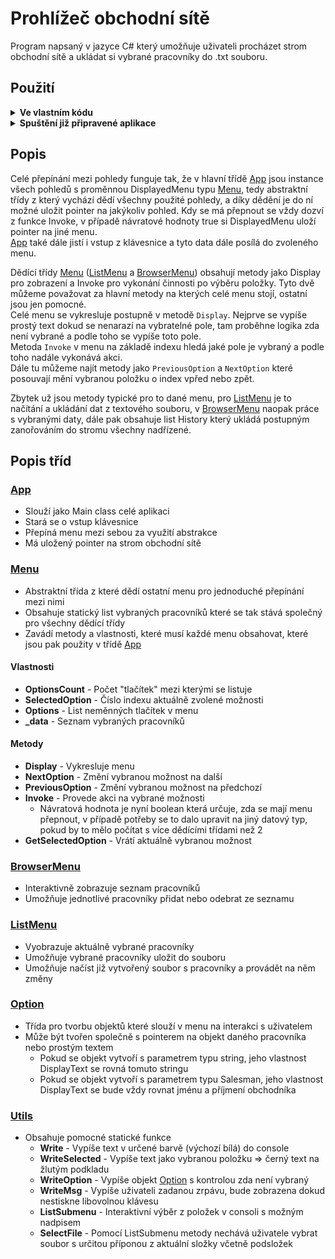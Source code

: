 ﻿# Prohlížeč obchodní sítě

Program napsaný v jazyce C# který umožňuje uživateli procházet strom obchodní sítě a ukládat si vybrané pracovníky do .txt souboru.

## Použití

<details><summary><b>Ve vlastním kódu</b></summary>

1. Stáhni zdrojový kód a vlož všechny tyto soubory do svého programu
2. Vytvoř nový objekt App
3. Nezapomeň na parametr __path__, pro vybrání cesty/souboru můžeš použít moji metodu SelectFile() z třídy [Utils](./Utils.cs). Ukázkové použití najdeš v souboru [Program.cs](./Program.cs).

</details>

<details><summary><b>Spuštění již připravené aplikace</b></summary>

1. [Stáhni a nainstaluj dotnet](https://dotnet.microsoft.com/en-us/download)
2. Stáhni zdrojový kód a v jeho kořenové složce otevři terminál
3. Proveď build pomocí commandu 
	```cmd
	dotnet build
	```
4. Spusť nově vytvořený .exe soubor který nalezneš v ```./bin/Debug/net8.0```

</details>

## Popis

Celé přepínání mezi pohledy funguje tak, že v hlavní třídě [App](./App.cs) jsou instance všech pohledů s proměnnou DisplayedMenu typu [Menu](./Menu.cs), tedy abstraktní třídy z který vychází dědí všechny použité pohledy, a díky dědění je do ní možné uložit pointer na jakýkoliv pohled. Kdy se má přepnout se vždy dozví z funkce Invoke, v případě návratové hodnoty true si DisplayedMenu uloží pointer na jiné menu.  
[App](./App.cs) také dále jistí i vstup z klávesnice a tyto data dále posílá do zvoleného menu.

Dědící třídy [Menu](./Menu.cs) ([ListMenu](./ListMenu.cs) a [BrowserMenu](./BrowserMenu.cs)) obsahují metody jako Display pro zobrazení a Invoke pro vykonání činnosti po výběru položky. Tyto dvě můžeme považovat za hlavní metody na kterých celé menu stojí, ostatní jsou jen pomocné.  
Celé menu se vykresluje postupně v metodě `Display`. Nejprve se vypíše prostý text dokud se nenarazí na vybratelné pole, tam proběhne logika zda není vybrané a podle toho se vypíše toto pole.  
Metoda `Invoke` v menu na základě indexu hledá jaké pole je vybraný a podle toho nadále vykonává akci.  
Dále tu můžeme najít metody jako `PreviousOption` a `NextOption` které posouvají mění vybranou položku o index vpřed nebo zpět.

Zbytek už jsou metody typické pro to dané menu, pro [ListMenu](./ListMenu.cs) je to načítání a ukládání dat z textového souboru, v [BrowserMenu](./BrowserMenu.cs) naopak práce s vybranými daty, dále pak obsahuje list History který ukládá postupným zanořováním do stromu všechny nadřízené.

## Popis tříd

###	[App](./App.cs)

* Slouží jako Main class celé aplikaci
* Stará se o vstup klávesnice
* Přepíná menu mezi sebou za využití abstrakce
* Má uložený pointer na strom obchodní sítě

### [Menu](./Menu.cs)

* Abstraktní třída z které dědí ostatní menu pro jednoduché přepínání mezi nimi
* Obsahuje statický list vybraných pracovníků které se tak stává společný pro všechny dědící třídy
* Zavádí metody a vlastnosti, které musí každé menu obsahovat, které jsou pak použity v třídě [App](./App.cs)
  
#### Vlastnosti

  * **OptionsCount** - Počet "tlačítek" mezi kterými se listuje
  * **SelectedOption** - Číslo indexu aktuálně zvolené možnosti
  * **Options** - List neměnných tlačítek v menu
  * **_data** - Seznam vybraných pracovníků

#### Metody

  * **Display** - Vykresluje menu
  * **NextOption** - Změní vybranou možnost na další
  * **PreviousOption** - Změní vybranou možnost na předchozí
  * **Invoke** - Provede akci na vybrané možnosti
    * Návratová hodnota je nyní boolean která určuje, zda se mají menu přepnout, v případě potřeby se to dalo upravit na jiný datový typ, pokud by to mělo počítat s více dědícími třídami než 2
  * **GetSelectedOption** - Vrátí aktuálně vybranou možnost



###	[BrowserMenu](./BrowserMenu.cs)

* Interaktivně zobrazuje seznam pracovníků
* Umožňuje jednotlivé pracovníky přidat nebo odebrat ze seznamu

### [ListMenu](./ListMenu.cs)

* Vyobrazuje aktuálně vybrané pracovníky
* Umožňuje vybrané pracovníky uložit do souboru
* Umožňuje načíst již vytvořený soubor s pracovníky a provádět na něm změny

### [Option](./Option.cs)

* Třída pro tvorbu objektů které slouží v menu na interakci s uživatelem
* Může být tvořen společně s pointerem na objekt daného pracovníka nebo prostým textem
  * Pokud se objekt vytvoří s parametrem typu string, jeho vlastnost DisplayText se rovná tomuto stringu
  * Pokud se objekt vytvoří s parametrem typu Salesman, jeho vlastnost DisplayText se bude vždy rovnat jménu a příjmení obchodníka

### [Utils](./Utils.cs)

* Obsahuje pomocné statické funkce
  * **Write** - Vypíše text v určené barvě (výchozí bílá) do console
  * **WriteSelected** - Vypíše text jako vybranou položku => černý text na žlutým podkladu
  * **WriteOption** - Vypíše objekt [Option](./Option.cs) s kontrolou zda není vybraný
  * **WriteMsg** - Vypíše uživateli zadanou zrpávu, bude zobrazena dokud nestiskne libovolnou klávesu
  * **ListSubmenu** - Interaktivní výběr z položek v consoli s možným nadpisem
  * **SelectFile** - Pomocí ListSubmenu metody nechává uživatele vybrat soubor s určitou příponou z aktuální složky včetně podsložek

